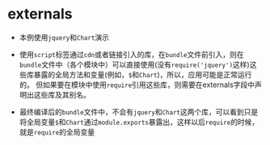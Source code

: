 # externals

*	本例使用`jquery`和`Chart`演示

*	使用`script`标签通过`cdn`或者链接引入的库，在`bundle`文件前引入，则在`bundle`文件中（各个模块中）可以直接使用(没有`require('jquery')`这样)这些库暴露的全局方法和变量(例如，`$`和`Chart`)，所以，应用可能是正常运行的。
但如果要在模块中使用`require`引用这些库，则需要在externals字段中声明出这些库及其别名。

* 	最终编译后的`bundle`文件中，不会有`jquery`和`Chart`这两个库，可以看到只是将全局变量`$`和`Chart`通过`module.exports`暴露出，这样以后`require`的时候，就是`require`的全局变量

